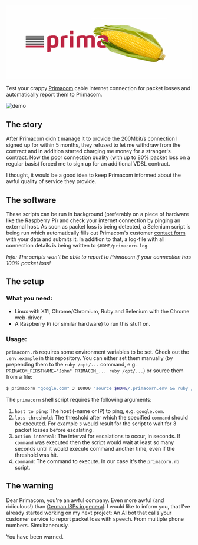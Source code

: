 ![primacorn](primacorn.jpg "primacorn")

Test your crappy [Primacom](https://www.primacom.de) cable internet connection for packet losses and automatically report them to Primacom.

![demo](demo.gif "Demo")

## The story

After Primacom didn't manage it to provide the 200Mbit/s connection I signed up for within 5 months, they refused to let me withdraw from the contract and in addition started charging me money for a stranger's contract. Now the poor connection quality (with up to 80% packet loss on a regular basis) forced me to sign up for an additional VDSL contract.

I thought, it would be a good idea to keep Primacom informed about the awful quality of service they provide.

## The software

These scripts can be run in background (preferably on a piece of hardware like the Raspberry Pi) and check your internet connection by pinging an external host. As soon as packet loss is being detected, a Selenium script is being run which automatically fills out Primacom's customer [contact form](https://www.primacom.de/service/Kontaktformular) with your data and submits it. In addition to that, a log-file with all connection details is being written to `$HOME/primacorn.log`.

*Info: The scripts won't be able to report to Primacom if your connection has 100% packet loss!*

## The setup

### What you need:

- Linux with X11, Chrome/Chromium, Ruby and Selenium with the Chrome web-driver.
- A Raspberry Pi (or similar hardware) to run this stuff on.

### Usage:

`primacorn.rb` requires some environment variables to be set. Check out the `.env.example` in this repository. You can either set them manually (by prepending them to the `ruby /opt/...` command, e.g. `PRIMACOM_FIRSTNAME="John" PRIMACOM_... ruby /opt/...`) or source them from a file:

```bash
$ primacorn "google.com" 3 10800 "source $HOME/.primacorn.env && ruby /opt/primacorn/primacorn.rb"
```

The `primacorn` shell script requires the following arguments:

1. `host to ping`: The host (-name or IP) to ping, e.g. `google.com`.
2. `loss threshold`: The threshold after which the specified `command` should be executed. For example `3` would result for the script to wait for 3 packet losses before escalating.
3. `action interval`: The interval for escalations to occur, in seconds. If `command` was executed then the script would wait at least so many seconds until it would execute command another time, even if the threshold was hit.
4. `command`: The command to execute. In our case it's the `primacorn.rb` script.

## The warning

Dear Primacom, you're an awful company. Even more awful (and ridiculous!) than [German ISPs in general](https://twitter.com/mrusme/status/817638771118194688). I would like to inform you, that I've already started working on my next project: An AI bot that calls your customer service to report packet loss with speech. From multiple phone numbers. Simultaneously.

You have been warned.
